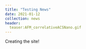 ```yaml
---
title: "Testing News"
date: 2021-01-12
collection: news
header:
  teaser:AFM_correlativeACSNano.gif
---
```


Creating the site!
<br>
